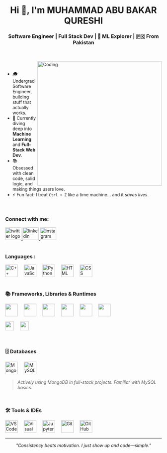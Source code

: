 <h1 align="center">Hi 👋, I'm MUHAMMAD ABU BAKAR QURESHI</h1>
<h3 align="center">Software Engineer | Full Stack Dev | 🤖 ML Explorer | 🇵🇰 From Pakistan</h3>

<br>

<br>

<img align="right" alt="Coding" width="400" src="https://cdn.dribbble.com/users/1162077/screenshots/3848914/programmer.gif">
<br>


- 🎓 Undergrad Software Engineer, building stuff that actually works.
- 🧠 Currently diving deep into **Machine Learning** and **Full-Stack Web Dev**.
- 📚 Obsessed with clean code, solid logic, and making things users love.
- ⚡ Fun fact: I treat `Ctrl + Z` like a time machine... and it *saves lives*.

<br>

<h3 align="left">Connect with me:</h3>
 
<div align="left">
  <a href="https://x.com/BakarQureshii" target="_blank">
    <img src="https://raw.githubusercontent.com/maurodesouza/profile-readme-generator/master/src/assets/icons/social/twitter/default.svg" width="52" height="40" alt="twitter logo"  />
  </a>
  <a href="https://www.linkedin.com/in/bakar-qureshi/" target="_blank">
    <img src="https://raw.githubusercontent.com/maurodesouza/profile-readme-generator/master/src/assets/icons/social/linkedin/default.svg" width="52" height="40" alt="linkedin logo"  />
  </a>
  <a href="https://www.instagram.com/bakar__qureshi/" target="_blank">
    <img src="https://raw.githubusercontent.com/maurodesouza/profile-readme-generator/master/src/assets/icons/social/instagram/default.svg" width="52" height="40" alt="instagram logo"  />
  </a>
</div>

<br>

<h3 align="left">Languages :</h3>

<div align="left">
  <img src="https://cdn.jsdelivr.net/gh/devicons/devicon/icons/cplusplus/cplusplus-original.svg" height="40" alt="C++"/>
  <img width="12"/>
  <img src="https://cdn.jsdelivr.net/gh/devicons/devicon/icons/javascript/javascript-original.svg" height="40" alt="JavaScript"/>
  <img width="12"/>
  <img src="https://cdn.jsdelivr.net/gh/devicons/devicon/icons/python/python-original.svg" height="40" alt="Python"/>
  <img width="12"/>
  <img src="https://cdn.jsdelivr.net/gh/devicons/devicon/icons/html5/html5-original.svg" height="40" alt="HTML"/>
  <img width="12"/>
  <img src="https://cdn.jsdelivr.net/gh/devicons/devicon/icons/css3/css3-original.svg" height="40" alt="CSS"/>
</div>

<br>

### 📚 Frameworks, Libraries & Runtimes
<p>
  <!-- Icon-based -->
  <img src="https://cdn.jsdelivr.net/gh/devicons/devicon/icons/nodejs/nodejs-original.svg" height="40"/>
  <img width="12"/>
  <img src="https://skillicons.dev/icons?i=express" height="40"/>
  <img width="12"/>
  <img src="https://cdn.jsdelivr.net/gh/devicons/devicon/icons/numpy/numpy-original.svg" height="40"/>
  <img width="12"/>
  <img src="https://cdn.jsdelivr.net/gh/devicons/devicon/icons/pandas/pandas-original.svg" height="40"/>
  <img width="12"/>
  <img src="https://cdn.jsdelivr.net/gh/devicons/devicon/icons/matplotlib/matplotlib-original.svg" height="40"/>
  <img width="12"/>
  <img src="https://cdn.jsdelivr.net/gh/devicons/devicon/icons/tensorflow/tensorflow-original.svg" height="40"/>
</p>

<p>
  <!-- Badge-style (rectangle) -->
  <img src="https://img.shields.io/badge/EJS-grey?style=for-the-badge&logo=javascript" height="28"/>
  <img width="12"/>
  <img src="https://img.shields.io/badge/SFML-C++%20Library-green?style=for-the-badge&logoColor=white" height="28"/>
</p>

<br>

### 🗄️ Databases
<p>
  <img src="https://cdn.jsdelivr.net/gh/devicons/devicon/icons/mongodb/mongodb-original.svg" height="40" alt="MongoDB"/>
  <img width="12"/>
  <img src="https://cdn.jsdelivr.net/gh/devicons/devicon/icons/mysql/mysql-original.svg" height="40" alt="MySQL"/>
</p>

> *Actively using MongoDB in full-stack projects. Familiar with MySQL basics.*

<br>

### 🛠️ Tools & IDEs
<p>
  <img src="https://cdn.jsdelivr.net/gh/devicons/devicon/icons/vscode/vscode-original.svg" height="40" alt="VS Code"/>
  <img width="12"/>
  <img src="https://cdn.jsdelivr.net/gh/devicons/devicon/icons/visualstudio/visualstudio-plain.svg" height="40" alt="Visual Studio"/>
  <img width="12"/>
  <img src="https://cdn.jsdelivr.net/gh/devicons/devicon/icons/jupyter/jupyter-original-wordmark.svg" height="40" alt="Jupyter"/>
  <img width="12"/>
  <img src="https://cdn.jsdelivr.net/gh/devicons/devicon/icons/git/git-original.svg" height="40" alt="Git"/>
  <img width="12"/>
  <img src="https://skillicons.dev/icons?i=github" height="40" alt="GitHub"/>
</p>

---
 
<p align="center">
  <i>"Consistency beats motivation. I just show up and code—simple."</i>
</p>

